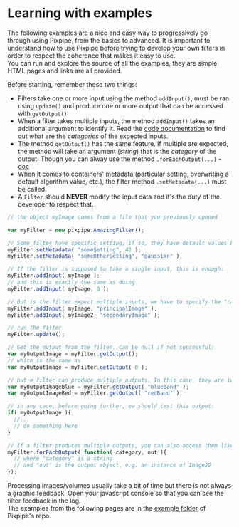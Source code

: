 # Learning with examples
The following examples are a nice and easy way to progressively go through using Pixpipe, from the basics to advanced. It is important to understand how to use Pixpipe before trying to develop your own filters in order to respect the coherence that makes it easy to use.  
You can run and explore the source of all the examples, they are simple HTML pages and links are all provided.

Before starting, remember these two things:
- Filters take one or more input using the method `addInput()`, must be ran using `update()` and produce one or more output that can be accessed with `getOutput()`
- When a filter takes multiple inputs, the method `addInput()` takes an additional argument to identify it. Read the [code documentation](pixpipe.github.io/pixpipejs/doc/) to find out what are the *categories* of the expected inputs.
- The method `getOutput()` has the same feature. If multiple are expected, the method will take an argument (*string*) that is the *category* of the output. Though you can alway use the method `.forEachOutput(...)` - [doc](http://www.pixpipe.io/pixpipejs/doc/#Filter.forEachOutput)
- When it comes to containers' metadata (particular setting, overwriting a default algorithm value, etc.), the filter method `.setMetadata(...)` must be called.
- A `Filter` should **NEVER** modify the input data and it's the duty of the developer to respect that.  

```Javascript
// the object myImage comes from a file that you previously opened

var myFilter = new pixpipe.AmazingFilter();

// Some filter have specific setting, if so, they have default values but you can still change them:
myFilter.setMetadata( "someSetting", 42 );
myFilter.setMetadata( "someOtherSetting", "gaussian" );

// If the filter is supposed to take a single input, this is enough:
myFilter.addInput( myImage );
// and this is exactly the same as doing
myFilter.addInput( myImage, 0 );

// But is the filter expect multiple inputs, we have to specify the "category" of each:
myFilter.addInput( myImage, "principalImage" );
myFilter.addInput( myImage2, "secondaryImage" );

// run the filter
myFilter.update();

// Get the output from the filter. Can be null if not successful:
var myOutputImage = myFilter.getOutput();
// which is the same as
var myOutputImage = myFilter.getOutput( 0 );

// but a filter can produce multiple outputs. In this case, they are identified with a "category":
var myOutputImageBlue = myFilter.getOutput( "blueBand" );
var myOutputImageRed = myFilter.getOutput( "redBand" );

// in any case, before going further, ew should test this output:
if( myOutputImage ){
  //...
  // do something here
}

// If a filter produces multiple outputs, you can also access them like that:
myFilter.forEachOutput( function( category, out ){
  // where "category" is a string
  // and "out" is the output object, e.g. an instance of Image2D
});
```

Processing images/volumes usually take a bit of time but there is not always a graphic feedback. Open your javascript console so that you can see the filter feedback in the log.  
The examples from the following pages are in the [example folder](https://github.com/Pixpipe/pixpipejs/tree/master/examples) of Pixpipe's repo.
